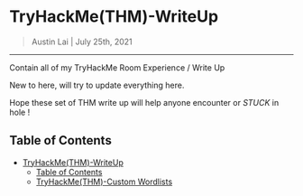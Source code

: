 # TryHackMe(THM)-WriteUp

> Austin Lai | July 25th, 2021

---

<!-- Description -->

Contain all of my TryHackMe Room Experience / Write Up

New to here, will try to update everything here.

Hope these set of THM write up will help anyone encounter or _STUCK_ in hole !

<!-- Description -->

## Table of Contents

<!-- TOC -->

- [TryHackMe(THM)-WriteUp](#tryhackmehtm-writeup)
    - [Table of Contents](#table-of-contents)
    - [TryHackMe(THM)-Custom Wordlists](TryHackMe(THM)-Custom%20Wordlists/README.md)




<!-- /TOC -->
